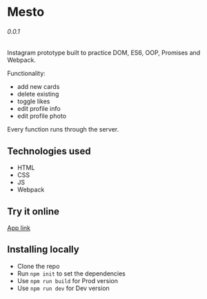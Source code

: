 # Mesto
###### 0.0.1

Instagram prototype built to practice DOM, ES6, OOP, Promises and Webpack. 

Functionality:
* add new cards
* delete existing 
* toggle likes
* edit profile info
* edit profile photo

Every function runs through the server.

## Technologies used

* HTML 
* CSS
* JS
* Webpack

## Try it online

[App link](https://foxoter.github.io/mestonew/)

## Installing locally

* Clone the repo
* Run `npm init` to set the dependencies
* Use `npm run build` for Prod version
* Use `npm run dev` for Dev version
